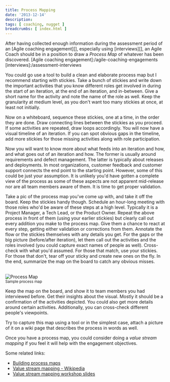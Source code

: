 ```yaml
---
title: Process Mapping
date: '2013-12-14'
description:
tags: [ coaching, nugget ]
breadcrumbs: [ index.html ]
---
```


After having collected enough information during the assessment period of an [Agile coaching engagement][], especially using [interviews][], an Agile Coach should be in a position to draw a *Process Map* of whatever has been discovered.
[Agile coaching engagement]:/agile-coaching-engagements
[interviews]:/assessment-interviews

You could go use a tool to build a clean and elaborate process map but I recommend starting with stickies. Take a bunch of stickies and write down the important activities that you know different roles get involved in during the start of an iteration, at the end of an iteration, and in-between. Give a short name for the activity and note the name of the role as well. Keep the granularity at medium level, as you don't want too many stickies at once, at least not initially.

Now on a whiteboard, sequence these stickies, one at a time, in the order they are done. Draw connecting lines between the stickies as you proceed. If some activities are repeated, draw loops accordingly. You will now have a visual timeline of an iteration. If you can spot obvious gaps in the timeline, add more stickies for those missing activities along with role participation.

Now you will want to know more about what feeds into an iteration and how, and what goes out of an iteration and how. The former is usually around requirements and defect management. The latter is typically about releases and deployments. In most organizations, customer feedback and customer support connects the end point to the starting point. However, some of this could be just your assumption. It is unlikely you'd have gotten a complete view of the process as some of these aspects are not apparent mid-release nor are all team members aware of them. It is time to get proper validation.

Take a pic of the process map you've come up with, and take it off the board. Keep the stickies handy though. Schedule an hour-long meeting with those roles who'd be aware of these steps at a high level. Typically it is a Project Manager, a Tech Lead, or the Product Owner. Repeat the above process in front of them (using your earlier stickies) but clearly call out every addition you make to the process map. Give them a chance to react at every step, getting either validation or corrections from them. Annotate the flow or the stickies themselves with any details you get. For the gaps or the big picture (before/after iteration), let them call out the activities and the roles involved (you could capture exact names of people as well). Cross-check with what you'd assumed. For those that match, use your stickies. For those that don't, tear off your sticky and create new ones on the fly. In the end, summarize the map on the board to catch any obvious misses.

<br><img alt="Process Map" src="{{urls.media}}/images/coaching/process-map.png"><br>
<small class="muted">Sample process map</small>

Keep the map on the board, and show it to team members you had interviewed before. Get their insights about the visual. Mostly it should be a confirmation of the activities depicted. You could also get more details around certain activities. Additionally, you can cross-check different people's viewpoints.

Try to capture this map using a tool or in the simplest case, attach a picture of it on a wiki page that describes the process in words as well.

Once you have a process map, you could consider doing a *value stream mapping* if you feel it will help with the engagement objectives.

Some related links:

* [Building process maps](http://www.isixsigma.com/tools-templates/process-mapping/building-valuable-process-maps-takes-skill-and-time/)
* [Value stream mapping - Wikipedia](http://en.wikipedia.org/wiki/Value_stream_mapping)
* [Value stream mapping workshop slides](http://www.slideshare.net/michael.sahota/value-stream-mapping-workshop)